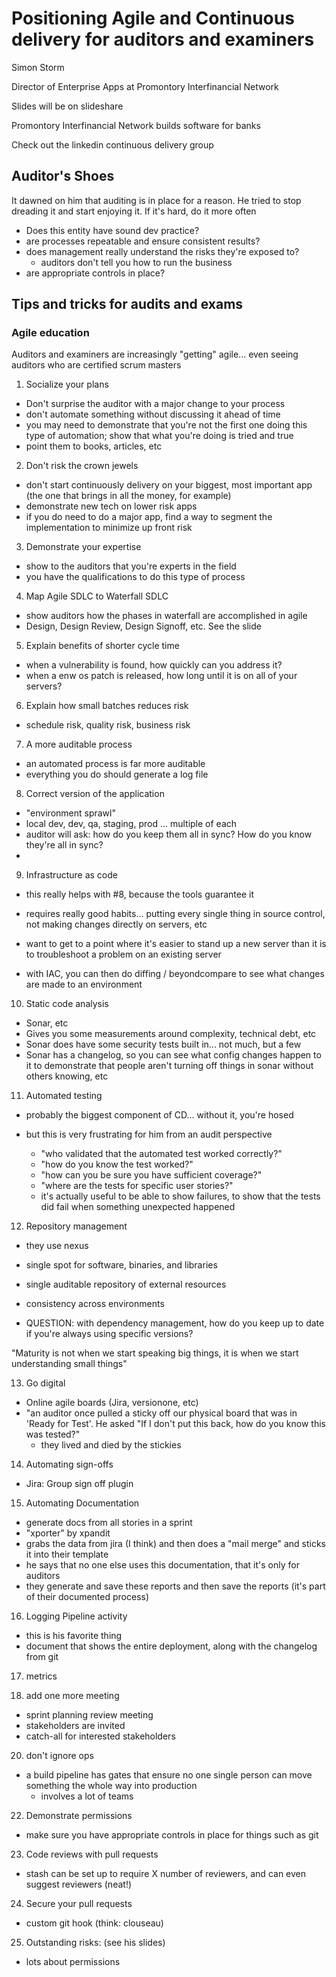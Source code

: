 
# Positioning Agile and Continuous delivery for auditors and examiners

Simon Storm

Director of Enterprise Apps at Promontory Interfinancial Network

Slides will be on slideshare


Promontory Interfinancial Network builds software for banks

Check out the linkedin continuous delivery group

## Auditor's Shoes

It dawned on him that auditing is in place for a reason. He tried to stop dreading it and start enjoying it.
If it's hard, do it more often

 - Does this entity have sound dev practice?
 - are processes repeatable and ensure consistent results?
 - does management really understand the risks they're exposed to?
   - auditors don't tell you how to run the business
 - are appropriate controls in place?


## Tips and tricks for audits and exams

### Agile education

Auditors and examiners are increasingly "getting" agile... even seeing auditors who are certified scrum masters

1. Socialize your plans
  - Don't surprise the auditor with a major change to your process
  - don't automate something without discussing it ahead of time
  - you may need to demonstrate that you're not the first one doing this type of automation; show that what you're doing is tried and true
  - point them to books, articles, etc

2. Don't risk the crown jewels

  - don't start continuously delivery on your biggest, most important app (the one that brings in all the money, for example)
  - demonstrate new tech on lower risk apps
  - if you do need to do a major app, find a way to segment the implementation to minimize up front risk

3. Demonstrate your expertise

  - show to the auditors that you're experts in the field
  - you have the qualifications to do this type of process

4. Map Agile SDLC to Waterfall SDLC

  - show auditors how the phases in waterfall are accomplished in agile
  - Design, Design Review, Design Signoff, etc. See the slide

5. Explain benefits of shorter cycle time

  - when a vulnerability is found, how quickly can you address it?
  - when a enw os patch is released, how long until it is on all of your servers?

6. Explain how small batches reduces risk

  - schedule risk, quality risk, business risk

7. A more auditable process

  - an automated process is far more auditable
  - everything you do should generate a log file

8. Correct version of the application

  - "environment sprawl"
  - local dev, dev, qa, staging, prod ... multiple of each
  - auditor will ask: how do you keep them all in sync? How do you know they're all in sync?
  -

9. Infrastructure as code

  - this really helps with #8, because the tools guarantee it
  - requires really good habits... putting every single thing in source control, not making changes directly on servers, etc

  -  want to get to a point where it's easier to stand up a new server than it is to troubleshoot a problem on an existing server
  - with IAC, you can then do diffing / beyondcompare to see what changes are made to an environment

10. Static code analysis

  - Sonar, etc
  - Gives you some measurements around complexity, technical debt, etc
  - Sonar does have some security tests built in... not much, but a few
  - Sonar has a changelog, so you can see what config changes happen to it to demonstrate that people aren't turning off things in sonar without others knowing, etc


11. Automated testing

  - probably the biggest component of CD... without it, you're hosed

  - but this is very frustrating for him from an audit perspective
    - "who validated that the automated test worked correctly?"
    - "how do you know the test worked?"
    - "how can you be sure you have sufficient coverage?"
    - "where are the tests for specific user stories?"
    - it's actually useful to be able to show failures, to show that the tests did fail when something unexpected happened

12. Repository management

  - they use nexus
  - single spot for software, binaries, and libraries
  - single auditable repository of external resources
  - consistency across environments

  - QUESTION: with dependency management, how do you keep up to date if you're always using specific versions?

"Maturity is not when we start speaking big things, it is when we start understanding small things"


13. Go digital

- Online agile boards (Jira, versionone, etc)
- "an auditor once pulled a sticky off our physical board that was in 'Ready for Test'. He asked "If I don't put this back, how do you know this was tested?"
  - they lived and died by the stickies

14. Automating sign-offs

  - Jira: Group sign off plugin

15. Automating Documentation

  - generate docs from all stories in a sprint
  - "xporter" by xpandit
  - grabs the data from jira (I think) and then does a "mail merge" and sticks it into their template
  - he says that no one else uses this documentation, that it's only for auditors
  - they generate and save these reports and then save the reports (it's part of their documented process)

16. Logging Pipeline activity

  - this is his favorite thing
  - document that shows the entire deployment, along with the changelog from git

17. metrics

18. add one more meeting

 - sprint planning review meeting
 - stakeholders are invited
 - catch-all for interested stakeholders


20. don't ignore ops

  - a build pipeline has gates that ensure no one single person can move something the whole way into production
    - involves a lot of teams

22. Demonstrate permissions

  - make sure you have appropriate controls in place for things such as git

23. Code reviews with pull requests

  - stash can be set up to require X number of reviewers, and can even suggest reviewers (neat!)

24. Secure your pull requests

  - custom git hook (think: clouseau)


25. Outstanding risks: (see his slides)

  - lots about permissions

